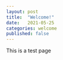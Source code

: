 ```yaml
---
layout: post
title:  "Welcome!"
date:   2021-05-25
categories: welcome
published: false
---
```

This is a test page